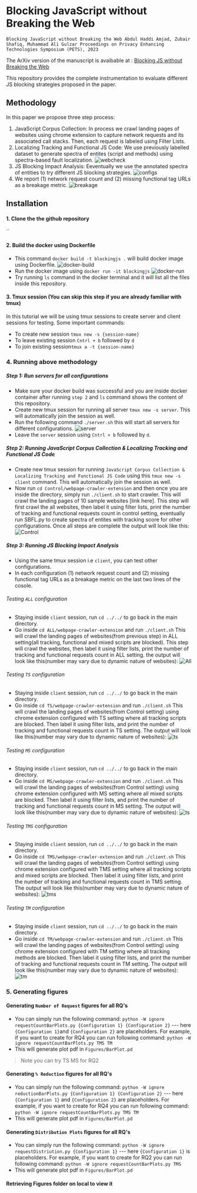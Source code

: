 # Blocking JavaScript without Breaking the Web
`Blocking JavaScript without Breaking the Web
Abdul Haddi Amjad, Zubair Shafiq, Muhammad Ali Gulzar
Proceedings on Privacy Enhancing Technologies Symposium (PETS), 2023`

The ArXiv version of the manuscript is avaibable at : [Blocking JS without Breaking the Web](https://arxiv.org/pdf/2302.01182.pdf)

This repository provides the complete instrumentation to evaluate different JS blocking strategies proposed in the paper. 

## Methodology
In this paper we propose three step process:
1. JavaScript Corpus Collection:  In process we crawl landing pages of websites using chrome extension to capture network requests and its associated call stacks. Then, each request is labeled using Filter Lists. 
2. Localizing Tracking and Functional JS Code: We use previously labelled dataset to generate spectra of entites (script and methods) using spectra-based fault localization.
![webcheck](ScreenShots/webcheck.png)
3. JS Blocking Impact Analysis: Eeventually we use the annotated spectra of entities to try different JS blocking strategies. 
![configs](ScreenShots/table.png)
4. We report (1) network request count and (2) missing functional tag URLs as a breakage metric.
![breakage](ScreenShots/breakage.png)
## Installation

#### 1. Clone the the github repository
``
#### 2. Build the docker using Dockerfile
- This command `docker build -t blockingjs .` will build docker image using Dockerfile.
![docker-build](ScreenShots/1.png)
- Run the docker image using `docker run -it blockingjs`
![docker-run](ScreenShots/2.png)
- Try running `ls` command in the docker terminal and it will list all the files inside this repository.

#### 3. Tmux session (You can skip this step if you are already familiar with tmux)
In this tutorial we will be using tmux sessions to create server and client sessions for testing.
Some important commands:
- To create new session `tmux new -s {session-name}`
- To leave existing session `Cntrl + b` followed by `d`
- To join existing session`tmux a -t {session-name}`

### 4. Running above methodology
##### Step 1: Run servers for all configurations
- Make sure your docker build was successful and you are inside docker container after running `step 2` and `ls` command shows the content of this repository.
- Create new tmux session for running all server `tmux new -s server`. This will automatically join the session as well.
- Run the following command `./server.sh` this will start all servers for different configurations.
![server](ScreenShots/3.png)
- Leave the `server` session using `Cntrl + b` followed by `d`.
##### Step 2: Running JavaScript Corpus Collection & Localizing Tracking and Functional JS Code
- Create new tmux session for running `JavaScript Corpus Collection & Localizing Tracking and Functional JS Code` using this `tmux new -s client` command. This will automatically join the session as well.
- Now run `cd Control/webpage-crawler-extension` and then once you are inside the directory, simply run `./client.sh` to start crawler. This will crawl the landing pages of 10 sample websites [link here]. This step will first crawl the all websites, then label it using filter lists, print the number of tracking and functional requests count in control setting, eventually run SBFL.py to create spectra of entites with tracking score for other configurations. Once all steps are complete the output will look like this:
![Control](ScreenShots/4.png)
##### Step 3: Running JS Blocking Impact Analysis
- Using the same tmux session i.e `client`, you can test other configurations. 
- In each configuration (1) network request count and (2) missing functional tag URLs as a breakage metric on the last two lines of the cosole.
###### Testing `ALL` configuration
- Staying inside `client` session, run `cd ../../` to go back in the main directory.
- Go inside `cd ALL/webpage-crawler-extension` and run `./client.sh` This will crawl the landing pages of websites(from previous step) in ALL setting(all tracking, functional and mixed scripts are blocked). This step will crawl the websites, then label it using filter lists, print the number of tracking and functional requests count in ALL setting. 
the output will look like this(number may vary due to dynamic nature of websites):
![All](ScreenShots/5.png)

###### Testing `TS` configuration
- Staying inside `client` session, run `cd ../../` to go back in the main directory.
- Go inside `cd TS/webpage-crawler-extension` and run `./client.sh` This will crawl the landing pages of websites(from Control setting) using chrome extension configured with TS setting where all tracking scripts are blocked. Then label it using filter lists, and print the number of tracking and functional requests count in TS setting. 
The output will look like this(number may vary due to dynamic nature of websites):
![ts](ScreenShots/6.png)

###### Testing `MS` configuration
- Staying inside `client` session, run `cd ../../` to go back in the main directory.
- Go inside `cd MS/webpage-crawler-extension` and run `./client.sh` This will crawl the landing pages of websites(from Control setting) using chrome extension configured with MS setting where all mixed scripts are blocked. Then label it using filter lists, and print the number of tracking and functional requests count in MS setting. 
The output will look like this(number may vary due to dynamic nature of websites):
![ts](ScreenShots/7.png)

###### Testing `TMS` configuration
- Staying inside `client` session, run `cd ../../` to go back in the main directory.
- Go inside `cd TMS/webpage-crawler-extension` and run `./client.sh` This will crawl the landing pages of websites(from Control setting) using chrome extension configured with TMS setting where all tracking scripts and mixed scripts are blocked. Then label it using filter lists, and print the number of tracking and functional requests count in TMS setting. 
The output will look like this(number may vary due to dynamic nature of websites):
![tms](ScreenShots/8.png)

###### Testing `TM` configuration
- Staying inside `client` session, run `cd ../../` to go back in the main directory.
- Go inside `cd TM/webpage-crawler-extension` and run `./client.sh` This will crawl the landing pages of websites(from Control setting) using chrome extension configured with TM setting where all tracking methods are blocked. Then label it using filter lists, and print the number of tracking and functional requests count in TM setting. 
The output will look like this(number may vary due to dynamic nature of websites):
![tm](ScreenShots/9.png)

### 5. Generating figures
#### Generating `Number of Request` figures for all RQ's
- You can simply run the following command: `python -W ignore requestCountBarPlots.py {Configuration 1} {Configuration 2}` --- here `{Configuration 1}`and `{Configuration 2}` are placeholders. For example, if you want to create for RQ4 you can run following command:
 `python -W ignore requestCountBarPlots.py TMS TM`
- This will generate plot pdf in `Figures/BarPlot.pd` 
> Note you can try TS MS for RQ2

#### Generating `% Reduction` figures for all RQ's
- You can simply run the following command: `python -W ignore reductionBarPlots.py {Configuration 1} {Configuration 2}` --- here `{Configuration 1}` and `{Configuration 2}` are placeholders. For example, if you want to create for RQ4 you can run following command:
 `python -W ignore requestCountBarPlots.py TMS TM`
- This will generate plot pdf in `Figures/BarPlot.pd` 

#### Generating `Distribution Plots` figures for all RQ's
- You can simply run the following command: `python -W ignore requestDistriution.py {Configuration 1}` --- here `{Configuration 1}` is placeholders. For example, if you want to create for RQ2 you can run following command:
 `python -W ignore requestCountBarPlots.py TMS`
- This will generate plot pdf in `Figures/BarPlot.pd` 

#### Retrieving Figures folder on local to view it
